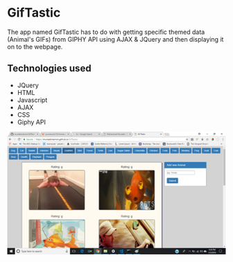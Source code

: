 # GifTastic
The app named GifTastic has to do with getting specific themed data (Animal's GIFs) from GIPHY API using AJAX & JQuery and then displaying it on to the webpage.

## Technologies used
 - JQuery
 - HTML
 - Javascript
 - AJAX
 - CSS
 - Giphy API

![alt text](https://github.com/muneebmemon/Bootstrap-Portfolio/blob/master/assets/images/giftastic.png "Screenshot One")
